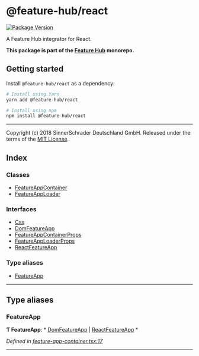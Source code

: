 
@feature-hub/react
==================

[![Package Version](https://img.shields.io/npm/v/@feature-hub/react.svg)](https://www.npmjs.com/package/@feature-hub/react)

A Feature Hub integrator for React.

**This package is part of the [Feature Hub](https://github.com/sinnerschrader/feature-hub) monorepo.**

Getting started
---------------

Install `@feature-hub/react` as a dependency:

```sh
# Install using Yarn
yarn add @feature-hub/react
```

```sh
# Install using npm
npm install @feature-hub/react
```

* * *

Copyright (c) 2018 SinnerSchrader Deutschland GmbH. Released under the terms of the [MIT License](https://github.com/sinnerschrader/feature-hub/blob/master/LICENSE).

## Index

### Classes

* [FeatureAppContainer](classes/featureappcontainer.md)
* [FeatureAppLoader](classes/featureapploader.md)

### Interfaces

* [Css](interfaces/css.md)
* [DomFeatureApp](interfaces/domfeatureapp.md)
* [FeatureAppContainerProps](interfaces/featureappcontainerprops.md)
* [FeatureAppLoaderProps](interfaces/featureapploaderprops.md)
* [ReactFeatureApp](interfaces/reactfeatureapp.md)

### Type aliases

* [FeatureApp](#featureapp)

---

## Type aliases

<a id="featureapp"></a>

###  FeatureApp

**Ƭ FeatureApp**: * [DomFeatureApp](interfaces/domfeatureapp.md) &#124; [ReactFeatureApp](interfaces/reactfeatureapp.md)
*

*Defined in [feature-app-container.tsx:17](https://github.com/sinnerschrader/feature-hub/blob/master/packages/react/src/feature-app-container.tsx#L17)*

___


